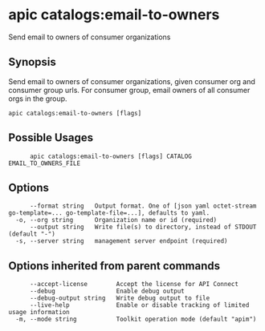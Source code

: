 # apic catalogs:email-to-owners

Send email to owners of consumer organizations

## Synopsis

Send email to owners of consumer organizations, given consumer org and consumer group urls. For consumer group, email owners of all consumer orgs in the group.

```
apic catalogs:email-to-owners [flags]
```

## Possible Usages

```
      apic catalogs:email-to-owners [flags] CATALOG EMAIL_TO_OWNERS_FILE
```

## Options

```
      --format string   Output format. One of [json yaml octet-stream go-template=... go-template-file=...], defaults to yaml.
  -o, --org string      Organization name or id (required)
      --output string   Write file(s) to directory, instead of STDOUT (default "-")
  -s, --server string   management server endpoint (required)
```

## Options inherited from parent commands

```
      --accept-license        Accept the license for API Connect
      --debug                 Enable debug output
      --debug-output string   Write debug output to file
      --live-help             Enable or disable tracking of limited usage information
  -m, --mode string           Toolkit operation mode (default "apim")
```
